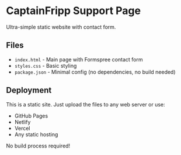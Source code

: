 # CaptainFripp Support Page

Ultra-simple static website with contact form.

## Files
- `index.html` - Main page with Formspree contact form
- `styles.css` - Basic styling
- `package.json` - Minimal config (no dependencies, no build needed)

## Deployment
This is a static site. Just upload the files to any web server or use:
- GitHub Pages
- Netlify
- Vercel
- Any static hosting

No build process required!